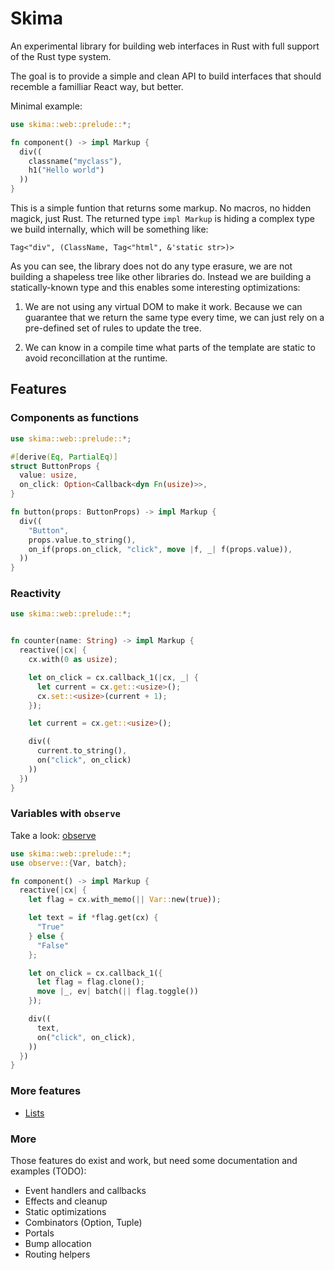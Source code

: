 # Skima

An experimental library for building web interfaces in Rust with full support of the Rust type system.

The goal is to provide a simple and clean API to build interfaces that should recemble a familliar React way, but better.

Minimal example:

```rust
use skima::web::prelude::*;

fn component() -> impl Markup {
  div((
    classname("myclass"),
    h1("Hello world")
  ))
} 
```

This is a simple funtion that returns some markup. No macros, no hidden magick, just Rust. The returned type `impl Markup` is hiding a complex type we build internally, which will be something like:

```ignore
Tag<"div", (ClassName, Tag<"html", &'static str>)>
```

As you can see, the library does not do any type erasure, we are not building a shapeless tree like other libraries do. Instead we are building a statically-known type and this enables some interesting optimizations:

1. We are not using any virtual DOM to make it work. Because we can guarantee that we return the same type every time, we can just rely on a pre-defined set of rules to update the tree.

2. We can know in a compile time what parts of the template are static to avoid reconcillation at the runtime.

## Features

### Components as functions

```rust
use skima::web::prelude::*;

#[derive(Eq, PartialEq)]
struct ButtonProps {
  value: usize,
  on_click: Option<Callback<dyn Fn(usize)>>,
}

fn button(props: ButtonProps) -> impl Markup {
  div((
    "Button",
    props.value.to_string(),
    on_if(props.on_click, "click", move |f, _| f(props.value)),
  ))
}
```

### Reactivity

```rust
use skima::web::prelude::*;


fn counter(name: String) -> impl Markup {
  reactive(|cx| {
    cx.with(0 as usize);

    let on_click = cx.callback_1(|cx, _| {
      let current = cx.get::<usize>();
      cx.set::<usize>(current + 1);
    });

    let current = cx.get::<usize>();

    div((
      current.to_string(), 
      on("click", on_click)
    ))
  })
}
```

### Variables with `observe`

Take a look: [observe](https://github.com/s-panferov/observe)

```rust 
use skima::web::prelude::*;
use observe::{Var, batch};

fn component() -> impl Markup {
  reactive(|cx| {
    let flag = cx.with_memo(|| Var::new(true));

    let text = if *flag.get(cx) {
      "True"
    } else {
      "False"
    };

    let on_click = cx.callback_1({
      let flag = flag.clone();
      move |_, ev| batch(|| flag.toggle())
    });

    div((
      text,
      on("click", on_click),
    ))
  })
}
```

### More features

* [Lists](./docs/List.md)

### More

Those features do exist and work, but need some documentation and examples (TODO):

* Event handlers and callbacks
* Effects and cleanup
* Static optimizations
* Combinators (Option, Tuple)
* Portals
* Bump allocation
* Routing helpers
